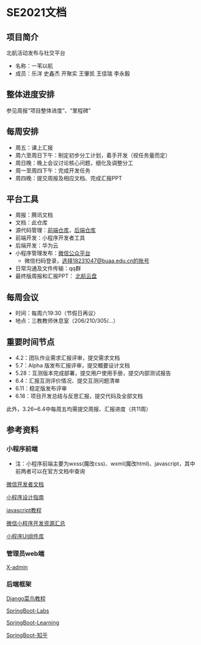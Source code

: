 # SE2021文档

## 项目简介

北航活动发布与社交平台

* 名称：一苇以航
* 成员：乐洋 史鑫杰 开聚实 王肇凯 王佳瑞 李永毅



## 整体进度安排

参见周报“项目整体进度”、“里程碑”



## 每周安排

* 周五：课上汇报
* 周六至周日下午：制定初步分工计划，着手开发（视任务量而定）
* 周日晚：晚上会议讨论核心问题，细化及调整分工
* 周一至周四下午：完成开发任务
* 周四晚：提交周报及相应文档、完成汇报PPT



## 平台工具

* 周报：腾讯文档
* 文档：此仓库
* 源代码管理：[前端仓库](https://github.com/Daddies-of-SE/ReedSailing-FrontEnd)，[后端仓库](https://github.com/Daddies-of-SE/ReedSailing-BackEnd)
* 前端开发：小程序开发者工具
* 后端开发：华为云
* 小程序管理发布：[微信公众平台](https://mp.weixin.qq.com/)
  * 微信扫码登录，选择18231047@buaa.edu.cn的账号
* 日常沟通及文件传输：qq群
* 最终版周报和汇报PPT： [北航云盘](https://bhpan.buaa.edu.cn:443/link/DE614D02BE70380939C4C3EF3607C8BD)



## 每周会议

* 时间：每周六19:30（节假日再议）
* 地点：三教教师休息室（206/210/305/...）



## 重要时间节点

* 4.2：团队作业需求汇报评审，提交需求文档
* 5.7：Alpha 版发布汇报评审，提交概要设计文档
* 5.28：互测版本完成部署，提交用户使用手册，提交内部测试报告
* 6.4：汇报互测评价情况、提交互测问题清单
* 6.11：稳定版发布评审
* 6.18：项目开发总结与反思汇报，提交代码及全部文档

此外，3.26~6.4中每周五均需提交周报、汇报进度（共11周）



## 参考资料

### 小程序前端

* 注：小程序前端主要为wxss(魔改css)、wxml(魔改html)、javascript，其中前两者可以在官方文档中查询

[微信开发者文档](https://developers.weixin.qq.com/miniprogram/dev/framework/)

[小程序设计指南](https://developers.weixin.qq.com/miniprogram/design/)

[javascript教程](https://www.runoob.com/js/js-tutorial.html)

[微信小程序开发资源汇总](https://github.com/justjavac/awesome-wechat-weapp)

[小程序UI组件库](https://github.com/youzan/vant-weapp)

### 管理员web端

[X-admin](https://gitee.com/daniuit/X-admin)

### 后端框架

[Django菜鸟教程](https://www.runoob.com/django/django-tutorial.html)

[SpringBoot-Labs](https://github.com/YunaiV/SpringBoot-Labs)

[SpringBoot-Learning](https://github.com/dyc87112/SpringBoot-Learning)

[SpringBoot-知乎](https://www.zhihu.com/question/50958416)

